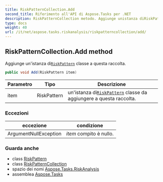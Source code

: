 ```yaml
---
title: RiskPatternCollection.Add
second_title: Riferimento all'API di Aspose.Tasks per .NET
description: RiskPatternCollection metodo. Aggiunge unistanza diRiskPattern classe a questa raccolta.
type: docs
weight: 40
url: /it/net/aspose.tasks.riskanalysis/riskpatterncollection/add/
---
```

## RiskPatternCollection.Add method

Aggiunge un'istanza di[`RiskPattern`](../../riskpattern/) classe a questa raccolta.

```csharp
public void Add(RiskPattern item)
```

| Parametro | Tipo | Descrizione |
| --- | --- | --- |
| item | RiskPattern | un'istanza di[`RiskPattern`](../../riskpattern/) classe da aggiungere a questa raccolta. |

### Eccezioni

| eccezione | condizione |
| --- | --- |
| ArgumentNullException | *item* compito è nullo. |

### Guarda anche

* class [RiskPattern](../../riskpattern/)
* class [RiskPatternCollection](../)
* spazio dei nomi [Aspose.Tasks.RiskAnalysis](../../riskpatterncollection/)
* assemblea [Aspose.Tasks](../../../)


